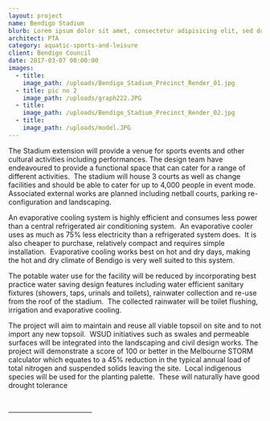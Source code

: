 ```yaml
---
layout: project
name: Bendigo Stadium
blurb: Lorem ipsum dolor sit amet, consectetur adipisicing elit, sed do eiusmod tempor incididunt ut labore et dolore magna aliqua. Ut enim ad minim veniam, quis nostrud exercitation ullamco laboris nisi ut aliquip ex ea commodo consequat. 
architect: PTA
category: aquatic-sports-and-leisure
client: Bendigo Council
date: 2017-03-07 00:00:00
images:
  - title:
    image_path: /uploads/Bendigo_Stadium_Precinct_Render_01.jpg
  - title: pic no 2
    image_path: /uploads/graph222.JPG
  - title:
    image_path: /uploads/Bendigo_Stadium_Precinct_Render_02.jpg
  - title:
    image_path: /uploads/model.JPG
---
```



The Stadium extension will provide a venue for sports events and other cultural activities including performances. The design team have endeavoured to provide a functional space that can cater for a range of different activities.&nbsp; The stadium will house 3 courts as well as change facilities and should be able to cater for up to 4,000 people in event mode. Associated external works are planned including netball courts, parking re-configuration and landscaping.

An evaporative cooling system is highly efficient and consumes less power than a central refrigerated air conditioning system.&nbsp; An evaporative cooler uses as much as 75% less electricity than a refrigerated system does.&nbsp; It is also cheaper to purchase, relatively compact and requires simple installation.&nbsp; Evaporative cooling works best on hot and dry days, making the hot and dry climate of Bendigo is very well suited to this system.

The potable water use for the facility will be reduced by incorporating best practice water saving design features including water efficient sanitary fixtures (showers, taps, urinals and toilets), rainwater collection and re-use from the roof of the stadium.&nbsp; The collected rainwater will be toilet flushing, irrigation and evaporative cooling.

The project will aim to maintain and reuse all viable topsoil on site and to not import any new topsoil.&nbsp; WSUD initiatives such as swales and permeable surfaces will be integrated into the landscaping and civil design works. The project will demonstrate a score of 100 or better in the Melbourne STORM calculator which equates to a 45% reduction in the typical annual load of total nitrogen and suspended solids leaving the site.&nbsp; Local indigenous species will be used for the planting palette.&nbsp; These will naturally have good drought tolerance

<div>&nbsp;<hr width="33%" size="1" align="left" /><div id="ftn1"><p>&nbsp;</p></div></div>
